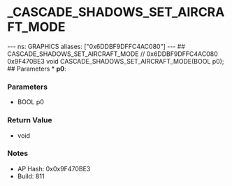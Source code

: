 # _CASCADE_SHADOWS_SET_AIRCRAFT_MODE

--- ns: GRAPHICS aliases: ["0x6DDBF9DFFC4AC080"] --- ## CASCADE_SHADOWS_SET_AIRCRAFT_MODE  // 0x6DDBF9DFFC4AC080 0x9F470BE3 void CASCADE_SHADOWS_SET_AIRCRAFT_MODE(BOOL p0);  ## Parameters * **p0**:

### Parameters
* BOOL p0

### Return Value
* void

### Notes
* AP Hash: 0x0x9F470BE3
* Build: 811

